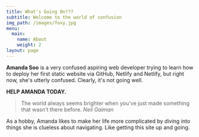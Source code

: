 ```yaml
---
title: What's Going On???
subtitle: Welcome to the world of confusion
img_path: /images/foxy.jpg
menu:
  main:
    name: About
    weight: 2
layout: page
---
```

**Amanda Soo** is a very confused aspiring web developer trying to learn how to deploy her first static website via GitHub, Netlify and Netlify, but right now, she's utterly confused. Clearly, it's not going well.

**HELP AMANDA TODAY.**

> The world always seems brighter when you’ve just made something that wasn’t there before. <cite>Neil Gaiman</cite>

As a hobby, Amanda likes to make her life more complicated by diving into things she is clueless about navigating. Like getting this site up and going.
